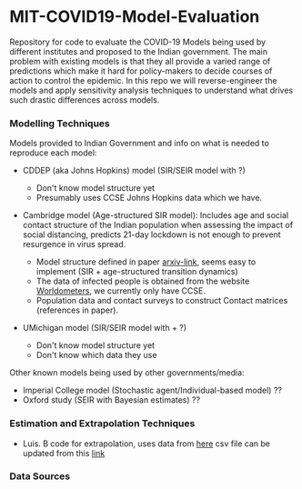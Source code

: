 # MIT-COVID19-Model-Evaluation

Repository for code to evaluate the COVID-19 Models being used by different institutes and proposed to the Indian government. The main problem with existing models is that they all provide a varied range of predictions which make it hard for policy-makers to decide courses of action to control the epidemic. In this repo we will reverse-engineer the models and apply sensitivity analysis techniques to understand what drives such drastic differences across models.

### Modelling Techniques
Models provided to Indian Government and info on what is needed to reproduce each model: 
* CDDEP (aka Johns Hopkins) model (SIR/SEIR model with  ?)
  * Don't know model structure yet
  * Presumably uses CCSE Johns Hopkins data which we have.
  
* Cambridge model (Age-structured SIR model): Includes age and social contact structure of the Indian population when assessing the impact of social distancing, predicts 21-day lockdown is not enough to prevent resurgence in virus spread.  
  * Model structure defined in paper [arxiv-link](https://arxiv.org/pdf/2003.12055.pdf), seems easy to implement (SIR + age-structured transition dynamics)
  * The data of infected people is obtained from the website [Worldometers](https://www.worldometers.info/coronavirus/), we currently only have CCSE.
  * Population data and contact surveys to construct Contact matrices (references in paper).
  
* UMichigan model (SIR/SEIR model with + ?)
  * Don't know model structure yet
  * Don't know which data they use


Other known models being used by other governments/media:
 * Imperial College model (Stochastic agent/Individual-based model) ??
 * Oxford study (SEIR with Bayesian estimates) ??

### Estimation and Extrapolation Techniques
* Luis. B code for extrapolation, uses data from [here](https://hgis.uw.edu/virus/) csv file can be updated from this [link](https://github.com/jakobzhao/virus/blob/master/assets/virus.csv)

### Data Sources

